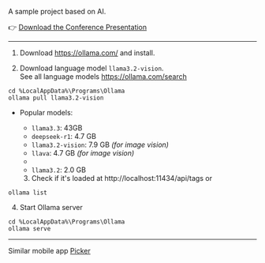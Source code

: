 A sample project based on AI. 

👉 [Download the Conference Presentation](https://github.com/ebicoglu/photo-picker/raw/refs/heads/main/presentation.pptx) 



---



1. Download https://ollama.com/ and install.

2. Download language model `llama3.2-vision`.  
   See all language models https://ollama.com/search

```
cd %LocalAppData%\Programs\Ollama
ollama pull llama3.2-vision
```

* Popular models:

  * `llama3.3`: 43GB
  * `deepseek-r1`: 4.7 GB
  * `llama3.2-vision`: 7.9 GB  *(for image vision)*
  * `llava`: 4.7 GB *(for image vision)*
  * 
  * `llama3.2`: 2.0 GB

  3. Check if it's loaded at http://localhost:11434/api/tags or 


```
ollama list
```


4. Start Ollama server

```
cd %LocalAppData%\Programs\Ollama
ollama serve
```



---



Similar mobile app [Picker](https://apps.apple.com/us/app/picker-ai-best-photo-picker/id6448671716)

